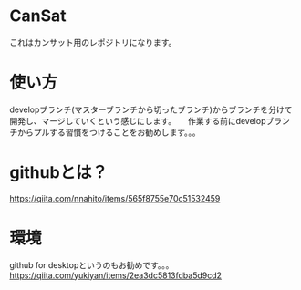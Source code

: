 # CanSat
これはカンサット用のレポジトリになります。

# 使い方
developブランチ(マスターブランチから切ったブランチ)からブランチを分けて開発し、マージしていくという感じにします。　　作業する前にdevelopブランチからプルする習慣をつけることをお勧めします。。。

# githubとは？
https://qiita.com/nnahito/items/565f8755e70c51532459

# 環境
github for desktopというのもお勧めです。。。　　https://qiita.com/yukiyan/items/2ea3dc5813fdba5d9cd2
